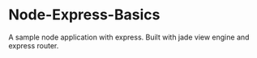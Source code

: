 # Node-Express-Basics
A sample node application with express. Built with jade view engine and express router.
